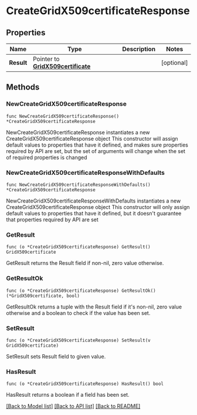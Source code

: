 # CreateGridX509certificateResponse

## Properties

Name | Type | Description | Notes
------------ | ------------- | ------------- | -------------
**Result** | Pointer to [**GridX509certificate**](GridX509certificate.md) |  | [optional] 

## Methods

### NewCreateGridX509certificateResponse

`func NewCreateGridX509certificateResponse() *CreateGridX509certificateResponse`

NewCreateGridX509certificateResponse instantiates a new CreateGridX509certificateResponse object
This constructor will assign default values to properties that have it defined,
and makes sure properties required by API are set, but the set of arguments
will change when the set of required properties is changed

### NewCreateGridX509certificateResponseWithDefaults

`func NewCreateGridX509certificateResponseWithDefaults() *CreateGridX509certificateResponse`

NewCreateGridX509certificateResponseWithDefaults instantiates a new CreateGridX509certificateResponse object
This constructor will only assign default values to properties that have it defined,
but it doesn't guarantee that properties required by API are set

### GetResult

`func (o *CreateGridX509certificateResponse) GetResult() GridX509certificate`

GetResult returns the Result field if non-nil, zero value otherwise.

### GetResultOk

`func (o *CreateGridX509certificateResponse) GetResultOk() (*GridX509certificate, bool)`

GetResultOk returns a tuple with the Result field if it's non-nil, zero value otherwise
and a boolean to check if the value has been set.

### SetResult

`func (o *CreateGridX509certificateResponse) SetResult(v GridX509certificate)`

SetResult sets Result field to given value.

### HasResult

`func (o *CreateGridX509certificateResponse) HasResult() bool`

HasResult returns a boolean if a field has been set.


[[Back to Model list]](../README.md#documentation-for-models) [[Back to API list]](../README.md#documentation-for-api-endpoints) [[Back to README]](../README.md)


